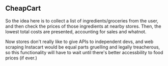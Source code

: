 ## CheapCart

So the idea here is to collect a list of ingredients/groceries from the user, and then check the prices of those ingredients at nearby stores. Then, the lowest total costs are presented, accounting for sales and whatnot.

Now stores don't really like to give APIs to independent devs, and web scraping Instacart would be equal parts gruelling and legally treacherous, so this functionality will have to wait until there's better accessbility to food prices (if ever.)
